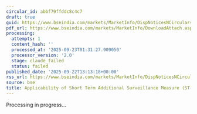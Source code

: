 ```yaml
---
circular_id: abbf79ffddc8c4c7
draft: true
guid: https://www.bseindia.com/markets/MarketInfo/DispNoticesNCirculars.aspx?Noticeid={2EDB185C-8C23-42DB-8517-03F6C2B137FF}&noticeno=20250922-28&dt=09/22/2025&icount=28&totcount=58&flag=0
pdf_url: https://www.bseindia.com/markets/MarketInfo/DownloadAttach.aspx?id=20250922-28&attachedId=0d27c3c1-53d9-45f5-ae9e-7348e8af6c23
processing:
  attempts: 1
  content_hash: ''
  processed_at: '2025-09-23T01:31:27.909050'
  processor_version: '2.0'
  stage: claude_failed
  status: failed
published_date: '2025-09-22T13:13:18+00:00'
rss_url: https://www.bseindia.com/markets/MarketInfo/DispNoticesNCirculars.aspx?Noticeid={2EDB185C-8C23-42DB-8517-03F6C2B137FF}&noticeno=20250922-28&dt=09/22/2025&icount=28&totcount=58&flag=0
source: bse
title: Applicability of Short Term Additional Surveillance Measure (ST-ASM)
---
```


Processing in progress...